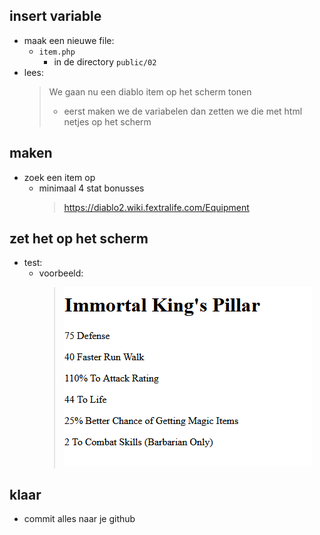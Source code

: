 ## insert variable

- maak een nieuwe file:
    - `item.php`
        - in de directory `public/02`
- lees:
    > We gaan nu een diablo item op het scherm tonen
    > - eerst maken we de variabelen
    > dan zetten we die met html netjes op het scherm

## maken
- zoek een item op
    - minimaal 4 stat bonusses
        > https://diablo2.wiki.fextralife.com/Equipment

## zet het op het scherm

- test:
    - voorbeeld:
        > ![](img/pillar.PNG)

## klaar
- commit alles naar je github

